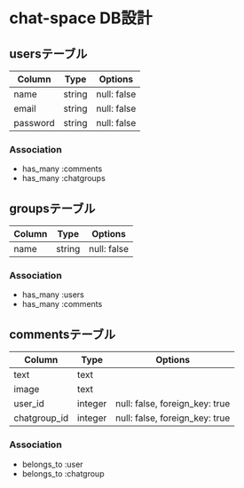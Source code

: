 # chat-space DB設計
## usersテーブル
|Column|Type|Options|
|------|----|-------|
|name|string|null: false|
|email|string|null: false|
|password|string|null: false|
### Association
- has_many :comments
- has_many :chatgroups

## groupsテーブル
|Column|Type|Options|
|------|----|-------|
|name|string|null: false|
### Association
- has_many :users
- has_many :comments

## commentsテーブル
|Column|Type|Options|
|------|----|-------|
|text|text||
|image|text||
|user_id|integer|null: false, foreign_key: true|
|chatgroup_id|integer|null: false, foreign_key: true|
### Association
- belongs_to :user
- belongs_to :chatgroup

